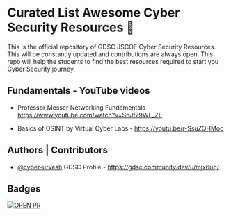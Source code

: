 # Curated List Awesome Cyber Security Resources 🚀
This is the official repository of GDSC JSCOE Cyber Security Resources. This will be constantly updated and contributions are always open. This repo will help the students to find the best resources required to start you Cyber Security journey. 

## Fundamentals - YouTube videos 

- Professor Messer Networking Fundamentals - https://www.youtube.com/watch?v=SnJf79WL_ZE 

- Basics of OSINT by Virtual Cyber Labs - https://youtu.be/r-SsuZQHMoc
## Authors | Contributors 

- [@cyber-urvesh](https://github.com/cyber-urvesh)
 GDSC Profile - https://gdsc.community.dev/u/mjx6uq/ 

## Badges 

[![OPEN PR](https://badgen.net/github/open-prs/GDSC-JSCOE/Cyber-Security-CheatSheet)](https://badgen.net/github/open-prs/GDSC-JSCOE/Cyber-Security-CheatSheet)
